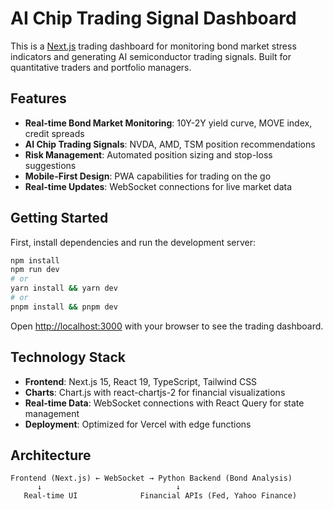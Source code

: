 # AI Chip Trading Signal Dashboard

This is a [Next.js](https://nextjs.org) trading dashboard for monitoring bond market stress indicators and generating AI semiconductor trading signals. Built for quantitative traders and portfolio managers.

## Features

- **Real-time Bond Market Monitoring**: 10Y-2Y yield curve, MOVE index, credit spreads
- **AI Chip Trading Signals**: NVDA, AMD, TSM position recommendations  
- **Risk Management**: Automated position sizing and stop-loss suggestions
- **Mobile-First Design**: PWA capabilities for trading on the go
- **Real-time Updates**: WebSocket connections for live market data

## Getting Started

First, install dependencies and run the development server:

```bash
npm install
npm run dev
# or
yarn install && yarn dev
# or
pnpm install && pnpm dev
```

Open [http://localhost:3000](http://localhost:3000) with your browser to see the trading dashboard.

## Technology Stack

- **Frontend**: Next.js 15, React 19, TypeScript, Tailwind CSS
- **Charts**: Chart.js with react-chartjs-2 for financial visualizations
- **Real-time Data**: WebSocket connections with React Query for state management
- **Deployment**: Optimized for Vercel with edge functions

## Architecture

```
Frontend (Next.js) ← WebSocket → Python Backend (Bond Analysis)
      ↓                              ↓
   Real-time UI              Financial APIs (Fed, Yahoo Finance)
```
